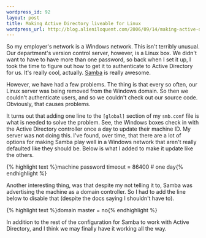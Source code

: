 ```yaml
--- 
wordpress_id: 92
layout: post
title: Making Active Directory liveable for Linux
wordpress_url: http://blog.alieniloquent.com/2006/09/14/making-active-directory-liveable-for-linux/
---
```

So my employer's network is a Windows network.  This isn't terribly unusual.  Our department's version control server, however, is a Linux box.  We didn't want to have to have more than one password, so back when I set it up, I took the time to figure out how to get it to authenticate to Active Directory for us.  It's really cool, actually. <a href="http://samba.org">Samba</a> is really awesome.

However, we have had a few problems.  The thing is that every so often, our Linux server was being removed from the Windows domain.  So then we couldn't authenticate users, and so we couldn't check out our source code.  Obviously, that causes problems.

It turns out that adding one line to the <code>[global]</code> section of my <code>smb.conf</code> file is what is needed to solve the problem.  See, the Windows boxes check in with the Active Directory controller once a day to update their machine ID.  My server was not doing this.  I've found, over time, that there are a lot of options for making Samba play well in a Windows network that aren't really defaulted like they should be.  Below is what I added to make it update like the others.

{% highlight text %}machine password timeout = 86400 # one day{% endhighlight %}

Another interesting thing, was that despite my not telling it to, Samba was advertising the machine as a domain controller.  So I had to add the line below to disable that (despite the docs saying I shouldn't have to).

{% highlight text %}domain master = no{% endhighlight %}

In addition to the rest of the configuration for Samba to work with Active Directory, and I think we may finally have it working all the way.
